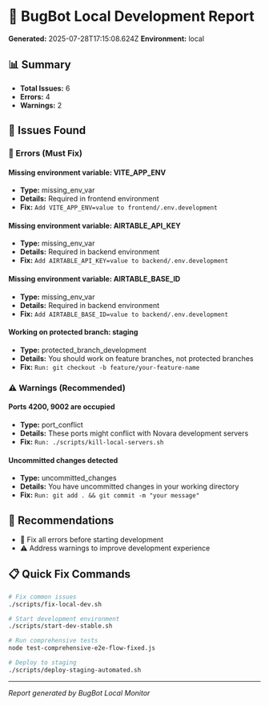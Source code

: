 # 🐛 BugBot Local Development Report

**Generated:** 2025-07-28T17:15:08.624Z
**Environment:** local

## 📊 Summary

- **Total Issues:** 6
- **Errors:** 4
- **Warnings:** 2

## 🚨 Issues Found

### 🚨 Errors (Must Fix)

#### Missing environment variable: VITE_APP_ENV
- **Type:** missing_env_var
- **Details:** Required in frontend environment
- **Fix:** `Add VITE_APP_ENV=value to frontend/.env.development`

#### Missing environment variable: AIRTABLE_API_KEY
- **Type:** missing_env_var
- **Details:** Required in backend environment
- **Fix:** `Add AIRTABLE_API_KEY=value to backend/.env.development`

#### Missing environment variable: AIRTABLE_BASE_ID
- **Type:** missing_env_var
- **Details:** Required in backend environment
- **Fix:** `Add AIRTABLE_BASE_ID=value to backend/.env.development`

#### Working on protected branch: staging
- **Type:** protected_branch_development
- **Details:** You should work on feature branches, not protected branches
- **Fix:** `Run: git checkout -b feature/your-feature-name`

### ⚠️ Warnings (Recommended)

#### Ports 4200, 9002 are occupied
- **Type:** port_conflict
- **Details:** These ports might conflict with Novara development servers
- **Fix:** `Run: ./scripts/kill-local-servers.sh`

#### Uncommitted changes detected
- **Type:** uncommitted_changes
- **Details:** You have uncommitted changes in your working directory
- **Fix:** `Run: git add . && git commit -m "your message"`

## 🔧 Recommendations

- 🚨 Fix all errors before starting development
- ⚠️ Address warnings to improve development experience

## 📋 Quick Fix Commands

```bash
# Fix common issues
./scripts/fix-local-dev.sh

# Start development environment
./scripts/start-dev-stable.sh

# Run comprehensive tests
node test-comprehensive-e2e-flow-fixed.js

# Deploy to staging
./scripts/deploy-staging-automated.sh
```

---
*Report generated by BugBot Local Monitor*
